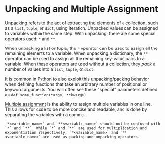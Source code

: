 # Unpacking and Multiple Assignment

Unpacking refers to the act of extracting the elements of a collection, such as a `list`, `tuple`, or `dict`, using iteration.
Unpacked values can be assigned to variables within the same step.
With unpacking, there are some special operators used: `*` and `**`.


When unpacking a list or tuple, the `*` operator can be used to assign all the remaining elements to a variable.
When unpacking a dictionary, the `**` operator can be used to assign all the remaining key-value pairs to a variable.
When these operators are used without a collection, they _pack_ a number of values into a `list`, `tuple`, or `dict`.

It is common in Python to also exploit this unpacking/packing behavior when defining functions that take an arbitrary number of positional or keyword arguments.
You will often see these "special" parameters defined as `def some_function(*args, **kwargs)`

[Multiple assignment][multiple assignment] is the ability to assign multiple variables in one line.
This allows for code to be more concise and readable, and is done by separating the variables with a comma.

```exercism/caution
`*<variable_name>` and `**<variable_name>` should not be confused with `*` and `**`. While `*` and `**` are used for multiplication and exponentiation respectively, `*<variable_name>` and `**<variable_name>` are used as packing and unpacking operators.
```

[multiple assignment]: https://www.geeksforgeeks.org/assigning-multiple-variables-in-one-line-in-python/
